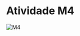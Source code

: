 # Atividade M4

![M4](https://github.com/glorenzatto/AtividadesCG/assets/120614632/59135c02-f7b3-4f19-a3ef-e55b52830bb2)
